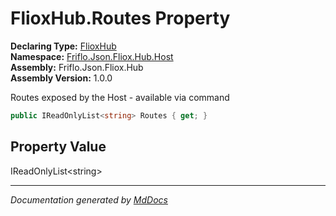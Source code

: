 ﻿<!--  
  <auto-generated>   
    The contents of this file were generated by a tool.  
    Changes to this file may be list if the file is regenerated  
  </auto-generated>   
-->

# FlioxHub.Routes Property

**Declaring Type:** [FlioxHub](../index.md)  
**Namespace:** [Friflo.Json.Fliox.Hub.Host](../../index.md)  
**Assembly:** Friflo.Json.Fliox.Hub  
**Assembly Version:** 1.0.0

Routes exposed by the Host \- available via command 

```csharp
public IReadOnlyList<string> Routes { get; }
```

## Property Value

IReadOnlyList\<string\>

___

*Documentation generated by [MdDocs](https://github.com/ap0llo/mddocs)*
